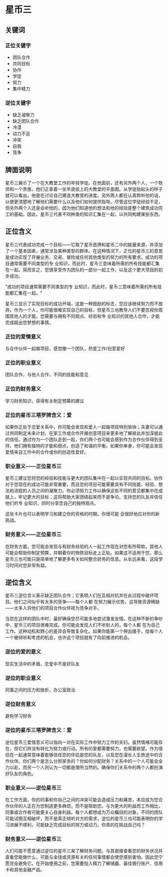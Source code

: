 # 星币三

## 关键词

### 正位关键字
- 团队合作
- 共同目标
- 协作
- 学徒
- 努力
- 集中精力

### 逆位关键字
- 缺乏凝聚力
- 缺乏团队合作
- 冷漠
- 动力不足
- 冲突
- 自我
- 竞争

## 牌面说明
星币三展示了一个在大教堂工作的年轻学徒。在他面前，还有另外两个人，一个牧师和一个贵族，他们正拿着一张羊皮纸上的大教堂的平面图。从学徒抬起头的样子就可以看出，他是在讨论自己建造大教堂的进度。另外两人都在认真聆听他的话，以便更清楚地了解他们需要什么以及他们如何提供指导。尽管这位学徒经验不足，但另外两个人还是会听他的，因为他们知道他的想法和他的经验是整个建筑成功完工的基础。因此，星币三代表不同种类的知识汇集在一起，以共同构建某些东西。

## 正位含义
星币三代表成功完成一个目标——它取了星币首牌和星币二中的能量来源，并添加了一个基本因素，通常涉及某种类型的群体。在这种情况下，正位的星币三的意思是成功实现了开展业务、交易、冒险或任何其他类型的努力的所有要求。成功的项目通常需要不同类型的专 业知识，而此时，星币三意味着所需的所有技能都汇集在一起。简而言之，您很享受作为团队的一部分一起工作，以及这个更大项目的初步成功。

"成功的项目通常需要不同类型的专 业知识，而此时，星币三意味着所需的所有技能都汇集在一起。"

星币三显示了实现目标的成功开端，这是一种鼓励的标志，您应该继续努力而不放弃。作为一个人，你可能很难实现自己的目标，但星币三也教导人们不要忽视你周围其他人的才能。您需要与拥有不同观点、经验和专 业知识的其他人合作，才能完成超出您梦想的事情。

### 正位的爱情意义
与合作伙伴一起做项目，感觉像一个团队，热爱工作/创意爱好

### 正位的职业意义
团队合作，与他人合作，不同的技能和意见

### 正位的财务意义
学习财务知识，获得有关制定预算的建议

### 正位的星币三塔罗牌含义：爱
如果你正处于恋爱关系中，你可能会发现和爱人一起做项目特别愉快；夫妻可以通过共同制定未来计划、在家工作或合作开展创意项目来更多地了解彼此并加深彼此的信任。通过作为一个团队走到一起，你们两个也可能会感到作为合作伙伴得到支持，他们拥有独特的才能和弱点，创造了和谐的平衡。如果你单身，你可能会发现爱情来自工作中的合作或你的创造性爱好。

### 职业意义——正位星币三
星币三建议您将您的经验和技能与更大的团队集中在一起以实现共同的目标。协作对于您现在的成功可能非常重要，而且您的项目可能需要具有不同技能、经验、想法和流程的人员之间的凝聚力。你必须努力工作以确保这些不同的意见都集中在成就上，牢记更大的目标；这将帮助大家团结起来而不是争论。支持您的队友并信任他们的专 业知识，同时分享您自己的独特观点。

这张卡片也可以表明学习和建立你的资格的时期。你很可能 会很好地应对你的新挑战。

### 财务意义——正位星币三
在财务方面，您可能会发现与有财务经验的人一起工作现在对您有所帮助，其他人可能会帮助你制定预算，并朝着你的物质目标走上正轨。如果这不适用于您，那么星币三也可能只是简单地了解更多有关如何整合财务的信息。从长远来看，这段学习时间对您非常有益。

## 逆位含义
星币三逆位含义表示缺乏团队合作；它表明人们在互相对抗并在此过程中破坏项目。他们之间似乎有太多的竞争——每个人都 在努力展示优势。这导致资源稀缺——太多人将他们的项目合作伙伴视为竞争对手。

当您在这样的团队中时，最好确保您尽可能多地尝试激发友情。在这种不断的争吵中，星币三的项目很难完成。你可能会发现人们不听别人的，每个人都 在为自己工作。这种动机和野心的差异会导致复杂化。如果你能第一个伸出援手，给每个人一个被倾听和考虑的机会，也许这个项目就有了向前推进的机会。

### 逆位的爱的意义
现实生活中的矛盾，恋爱中不是好队友

### 逆位的职业意义
同事之间的压力和挫折，办公室政治

### 逆位财务意义
避免学习财务

### 逆位的星币三塔罗牌含义：爱
逆位星币三爱情意义可以指向一对在实际工作中努力工作的夫妇。虽然情绪可能存在，但它们并没有转化为努力或行动。所有的爱都需要努力，也需要欲望。作为情侣在一起通常意味着能够信任您的伴侣是您的队友，以及您在漫长人生旅途中的合作伙伴。你们两个是怎么分担家务的？你如何分配财务？关系中的一个人可能会全力以赴，而另一个人则认为一切都是理所当然的。确保你们关系中的两个人都扮演好队友的角色。

### 职业意义——逆位星币三
在工作方面，你的同事和你自己之间的冲突可能会造成压力和痛苦，本应成为您合作伙伴的人正在为您制造更多麻烦，而不是帮助您。与为更大的利益而工作相比，同事或合作者可能更关心自身利益。每个人都想成为万众瞩目的对象，不同的团队可能试图互相破坏，而不是真正倾听对方的需求，逆位的星币三也可能表明你的学习进展不顺利，可能缺乏完成目标的努力或动力。你真的在挑战自己吗？

### 财务意义——逆位星币三
人们可能不愿意通过逆位的星币三来了解财务问题。与其直接查看您的财务状况并查看您能做什么，可能与金钱或资源有关的任何事情都会使您感到害怕，因此您宁愿完全避免它。在开始使用之前，您需要投入精力了解储蓄、最佳银行账户、信用卡和其他金融产品。